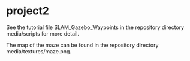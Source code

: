 # project2
See the tutorial file SLAM_Gazebo_Waypoints in the repository directory media/scripts for more detail.

The map of the maze can be found in the repository directory media/textures/maze.png.

